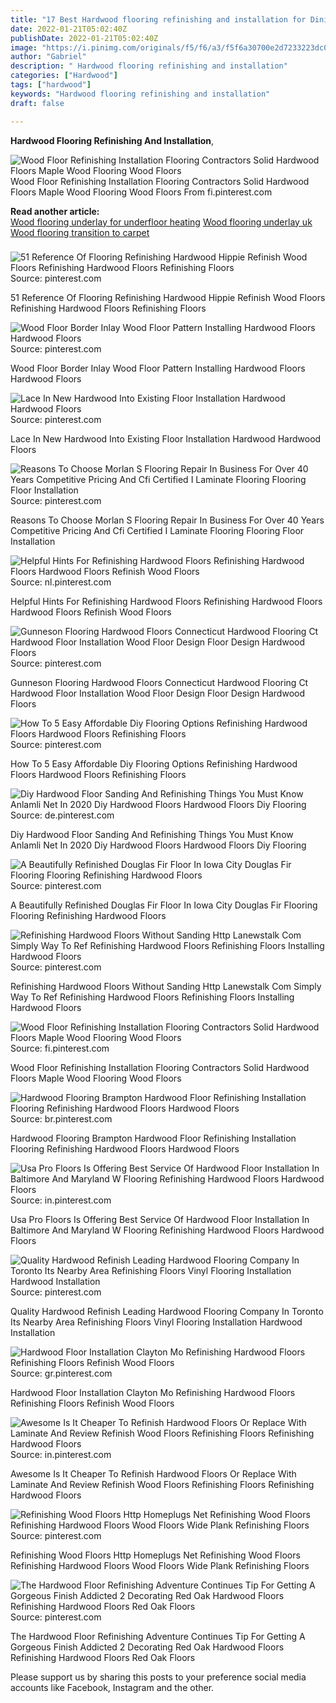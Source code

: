 ```yaml
---
title: "17 Best Hardwood flooring refinishing and installation for Dining Room"
date: 2022-01-21T05:02:40Z
publishDate: 2022-01-21T05:02:40Z
image: "https://i.pinimg.com/originals/f5/f6/a3/f5f6a30700e2d7233223dc09c33d14ca.jpg"
author: "Gabriel"
description: " Hardwood flooring refinishing and installation"
categories: ["Hardwood"]
tags: ["hardwood"]
keywords: "Hardwood flooring refinishing and installation"
draft: false

---
```

<!-- Head tag Code -->
**Hardwood Flooring Refinishing And Installation**, 

![Wood Floor Refinishing Installation Flooring Contractors Solid Hardwood Floors Maple Wood Flooring Wood Floors](https://i.pinimg.com/736x/2a/90/bc/2a90bca3073f74b4e38a0a877d06dfa5--flooring-contractors-floor-refinishing.jpg "Wood Floor Refinishing Installation Flooring Contractors Solid Hardwood Floors Maple Wood Flooring Wood Floors")
Wood Floor Refinishing Installation Flooring Contractors Solid Hardwood Floors Maple Wood Flooring Wood Floors From fi.pinterest.com

**Read another article:**  
[Wood flooring underlay for underfloor heating](/wood-flooring-underlay-for-underfloor-heating/)
[Wood flooring underlay uk](/wood-flooring-underlay-uk/)
[Wood flooring transition to carpet](/wood-flooring-transition-to-carpet/)




### 

 


![51 Reference Of Flooring Refinishing Hardwood Hippie Refinish Wood Floors Refinishing Hardwood Floors Refinishing Floors](https://i.pinimg.com/originals/b9/2a/1c/b92a1cd953e676a94febb2bf65f59abe.jpg "51 Reference Of Flooring Refinishing Hardwood Hippie Refinish Wood Floors Refinishing Hardwood Floors Refinishing Floors")
Source: pinterest.com

51 Reference Of Flooring Refinishing Hardwood Hippie Refinish Wood Floors Refinishing Hardwood Floors Refinishing Floors  

![Wood Floor Border Inlay Wood Floor Pattern Installing Hardwood Floors Hardwood Floors](https://i.pinimg.com/736x/79/d6/35/79d635a425dff94ba9338afd60642501--wood-floor-installation-elements-of-design.jpg "Wood Floor Border Inlay Wood Floor Pattern Installing Hardwood Floors Hardwood Floors")
Source: pinterest.com

Wood Floor Border Inlay Wood Floor Pattern Installing Hardwood Floors Hardwood Floors  

![Lace In New Hardwood Into Existing Floor Installation Hardwood Hardwood Floors](https://i.pinimg.com/originals/3d/96/50/3d9650c0864a7877fd1576e825af1299.jpg "Lace In New Hardwood Into Existing Floor Installation Hardwood Hardwood Floors")
Source: pinterest.com

Lace In New Hardwood Into Existing Floor Installation Hardwood Hardwood Floors  

![Reasons To Choose Morlan S Flooring Repair In Business For Over 40 Years Competitive Pricing And Cfi Certified I Laminate Flooring Flooring Floor Installation](https://i.pinimg.com/originals/41/c2/6b/41c26ba821402e50ea681dbac06ce0fc.jpg "Reasons To Choose Morlan S Flooring Repair In Business For Over 40 Years Competitive Pricing And Cfi Certified I Laminate Flooring Flooring Floor Installation")
Source: pinterest.com

Reasons To Choose Morlan S Flooring Repair In Business For Over 40 Years Competitive Pricing And Cfi Certified I Laminate Flooring Flooring Floor Installation  

![Helpful Hints For Refinishing Hardwood Floors Refinishing Hardwood Floors Hardwood Floors Refinish Wood Floors](https://i.pinimg.com/564x/65/8b/0f/658b0fe3cc016659374c02dd54f88f75.jpg "Helpful Hints For Refinishing Hardwood Floors Refinishing Hardwood Floors Hardwood Floors Refinish Wood Floors")
Source: nl.pinterest.com

Helpful Hints For Refinishing Hardwood Floors Refinishing Hardwood Floors Hardwood Floors Refinish Wood Floors  

![Gunneson Flooring Hardwood Floors Connecticut Hardwood Flooring Ct Hardwood Floor Installation Wood Floor Design Floor Design Hardwood Floors](https://i.pinimg.com/736x/ed/bf/69/edbf692a6536c29d57584857398ecf98--wood-floor-pattern-floor-patterns.jpg "Gunneson Flooring Hardwood Floors Connecticut Hardwood Flooring Ct Hardwood Floor Installation Wood Floor Design Floor Design Hardwood Floors")
Source: pinterest.com

Gunneson Flooring Hardwood Floors Connecticut Hardwood Flooring Ct Hardwood Floor Installation Wood Floor Design Floor Design Hardwood Floors  

![How To 5 Easy Affordable Diy Flooring Options Refinishing Hardwood Floors Hardwood Floors Refinishing Floors](https://i.pinimg.com/originals/2c/10/02/2c1002f3c3e0c27aa451b9d0d8b92451.jpg "How To 5 Easy Affordable Diy Flooring Options Refinishing Hardwood Floors Hardwood Floors Refinishing Floors")
Source: pinterest.com

How To 5 Easy Affordable Diy Flooring Options Refinishing Hardwood Floors Hardwood Floors Refinishing Floors  

![Diy Hardwood Floor Sanding And Refinishing Things You Must Know Anlamli Net In 2020 Diy Hardwood Floors Hardwood Floors Diy Flooring](https://i.pinimg.com/originals/55/08/56/550856f35304e2b0754bbd893db382d1.jpg "Diy Hardwood Floor Sanding And Refinishing Things You Must Know Anlamli Net In 2020 Diy Hardwood Floors Hardwood Floors Diy Flooring")
Source: de.pinterest.com

Diy Hardwood Floor Sanding And Refinishing Things You Must Know Anlamli Net In 2020 Diy Hardwood Floors Hardwood Floors Diy Flooring  

![A Beautifully Refinished Douglas Fir Floor In Iowa City Douglas Fir Flooring Flooring Refinishing Hardwood Floors](https://i.pinimg.com/600x315/3f/dc/ff/3fdcffe711cfa74a592b59f8fdc7bb11.jpg "A Beautifully Refinished Douglas Fir Floor In Iowa City Douglas Fir Flooring Flooring Refinishing Hardwood Floors")
Source: pinterest.com

A Beautifully Refinished Douglas Fir Floor In Iowa City Douglas Fir Flooring Flooring Refinishing Hardwood Floors  

![Refinishing Hardwood Floors Without Sanding Http Lanewstalk Com Simply Way To Ref Refinishing Hardwood Floors Refinishing Floors Installing Hardwood Floors](https://i.pinimg.com/originals/dc/16/bd/dc16bd7df2cd50c3ce1a7fad88a95fa9.jpg "Refinishing Hardwood Floors Without Sanding Http Lanewstalk Com Simply Way To Ref Refinishing Hardwood Floors Refinishing Floors Installing Hardwood Floors")
Source: pinterest.com

Refinishing Hardwood Floors Without Sanding Http Lanewstalk Com Simply Way To Ref Refinishing Hardwood Floors Refinishing Floors Installing Hardwood Floors  

![Wood Floor Refinishing Installation Flooring Contractors Solid Hardwood Floors Maple Wood Flooring Wood Floors](https://i.pinimg.com/736x/2a/90/bc/2a90bca3073f74b4e38a0a877d06dfa5--flooring-contractors-floor-refinishing.jpg "Wood Floor Refinishing Installation Flooring Contractors Solid Hardwood Floors Maple Wood Flooring Wood Floors")
Source: fi.pinterest.com

Wood Floor Refinishing Installation Flooring Contractors Solid Hardwood Floors Maple Wood Flooring Wood Floors  

![Hardwood Flooring Brampton Hardwood Floor Refinishing Installation Flooring Refinishing Hardwood Floors Hardwood Floors](https://i.pinimg.com/736x/95/b4/d4/95b4d40b0bed9c240b70903b70a629c3.jpg "Hardwood Flooring Brampton Hardwood Floor Refinishing Installation Flooring Refinishing Hardwood Floors Hardwood Floors")
Source: br.pinterest.com

Hardwood Flooring Brampton Hardwood Floor Refinishing Installation Flooring Refinishing Hardwood Floors Hardwood Floors  

![Usa Pro Floors Is Offering Best Service Of Hardwood Floor Installation In Baltimore And Maryland W Flooring Refinishing Hardwood Floors Hardwood Floors](https://i.pinimg.com/736x/6d/ed/d7/6dedd7608587bcc229de8b33fb00ae85--usa-pro-floor-refinishing.jpg "Usa Pro Floors Is Offering Best Service Of Hardwood Floor Installation In Baltimore And Maryland W Flooring Refinishing Hardwood Floors Hardwood Floors")
Source: in.pinterest.com

Usa Pro Floors Is Offering Best Service Of Hardwood Floor Installation In Baltimore And Maryland W Flooring Refinishing Hardwood Floors Hardwood Floors  

![Quality Hardwood Refinish Leading Hardwood Flooring Company In Toronto Its Nearby Area Refinishing Floors Vinyl Flooring Installation Hardwood Installation](https://i.pinimg.com/originals/89/33/5d/89335d53deac64335ce620d4e33dff63.jpg "Quality Hardwood Refinish Leading Hardwood Flooring Company In Toronto Its Nearby Area Refinishing Floors Vinyl Flooring Installation Hardwood Installation")
Source: pinterest.com

Quality Hardwood Refinish Leading Hardwood Flooring Company In Toronto Its Nearby Area Refinishing Floors Vinyl Flooring Installation Hardwood Installation  

![Hardwood Floor Installation Clayton Mo Refinishing Hardwood Floors Refinishing Floors Refinish Wood Floors](https://i.pinimg.com/originals/7e/c0/8b/7ec08b4322878545890c779561575681.jpg "Hardwood Floor Installation Clayton Mo Refinishing Hardwood Floors Refinishing Floors Refinish Wood Floors")
Source: gr.pinterest.com

Hardwood Floor Installation Clayton Mo Refinishing Hardwood Floors Refinishing Floors Refinish Wood Floors  

![Awesome Is It Cheaper To Refinish Hardwood Floors Or Replace With Laminate And Review Refinish Wood Floors Refinishing Floors Refinishing Hardwood Floors](https://i.pinimg.com/originals/2a/05/10/2a0510191e5f0195b6f70346d4e0c7d9.jpg "Awesome Is It Cheaper To Refinish Hardwood Floors Or Replace With Laminate And Review Refinish Wood Floors Refinishing Floors Refinishing Hardwood Floors")
Source: in.pinterest.com

Awesome Is It Cheaper To Refinish Hardwood Floors Or Replace With Laminate And Review Refinish Wood Floors Refinishing Floors Refinishing Hardwood Floors  

![Refinishing Wood Floors Http Homeplugs Net Refinishing Wood Floors Refinishing Hardwood Floors Wood Floors Wide Plank Refinishing Floors](https://i.pinimg.com/originals/f2/8a/6d/f28a6dbb0f586ce440613f8ad7ad15c7.jpg "Refinishing Wood Floors Http Homeplugs Net Refinishing Wood Floors Refinishing Hardwood Floors Wood Floors Wide Plank Refinishing Floors")
Source: pinterest.com

Refinishing Wood Floors Http Homeplugs Net Refinishing Wood Floors Refinishing Hardwood Floors Wood Floors Wide Plank Refinishing Floors  

![The Hardwood Floor Refinishing Adventure Continues Tip For Getting A Gorgeous Finish Addicted 2 Decorating Red Oak Hardwood Floors Refinishing Hardwood Floors Red Oak Floors](https://i.pinimg.com/originals/f5/f6/a3/f5f6a30700e2d7233223dc09c33d14ca.jpg "The Hardwood Floor Refinishing Adventure Continues Tip For Getting A Gorgeous Finish Addicted 2 Decorating Red Oak Hardwood Floors Refinishing Hardwood Floors Red Oak Floors")
Source: pinterest.com

The Hardwood Floor Refinishing Adventure Continues Tip For Getting A Gorgeous Finish Addicted 2 Decorating Red Oak Hardwood Floors Refinishing Hardwood Floors Red Oak Floors  

Please support us by sharing this posts to your preference social media accounts like Facebook, Instagram and the other.

